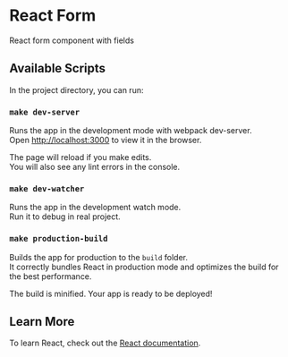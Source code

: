 # React Form

React form component with fields

## Available Scripts

In the project directory, you can run:

### `make dev-server`

Runs the app in the development mode with webpack dev-server.\
Open [http://localhost:3000](http://localhost:3000) to view it in the browser.

The page will reload if you make edits.\
You will also see any lint errors in the console.

### `make dev-watcher`

Runs the app in the development watch mode.\
Run it to debug in real project.

### `make production-build`

Builds the app for production to the `build` folder.\
It correctly bundles React in production mode and optimizes the build for the best performance.

The build is minified. Your app is ready to be deployed!

## Learn More

To learn React, check out the [React documentation](https://reactjs.org/).
